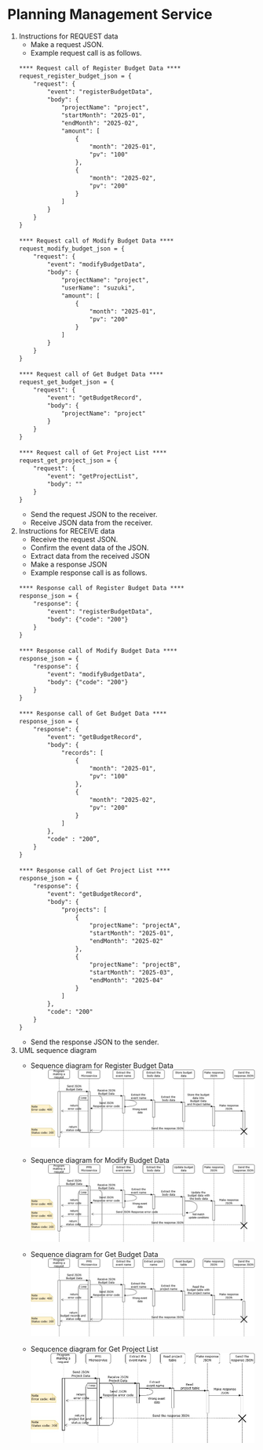 # Planning Management Service

1. Instructions for REQUEST data
    - Make a request JSON.
    - Example request call is as follows.
    ```
    **** Request call of Register Budget Data ****
    request_register_budget_json = {
        "request": {
            "event": "registerBudgetData",
            "body": {
                "projectName": "project",
                "startMonth": "2025-01",
                "endMonth": "2025-02",
                "amount": [
                    {
                        "month": "2025-01",
                        "pv": "100"
                    },
                    {
                        "month": "2025-02",
                        "pv": "200"
                    }
                ]
            }
        }
    }

    **** Request call of Modify Budget Data ****
    request_modify_budget_json = {
        "request": {
            "event": "modifyBudgetData",
            "body": {
                "projectName": "project",
                "userName": "suzuki",
                "amount": [
                    {
                        "month": "2025-01",
                        "pv": "200"
                    }
                ]
            }
        }
    }

    **** Request call of Get Budget Data ****
    request_get_budget_json = {
        "request": {
            "event": "getBudgetRecord",
            "body": {
                "projectName": "project"
            }
        }
    }

    **** Request call of Get Project List ****
    request_get_project_json = {
        "request": {
            "event": "getProjectList",
            "body": ""
        }
    }
    ```
    - Send the request JSON to the receiver.
    - Receive JSON data from the receiver.  
1. Instructions for RECEIVE data
    - Receive the request JSON.
    - Confirm the event data of the JSON.
    - Extract data from the received JSON
    - Make a response JSON
    - Example response call is as follows.
    ```
    **** Response call of Register Budget Data ****
    response_json = {
        "response": {
            "event": "registerBudgetData",
            "body": {"code": "200"}
        }
    }

    **** Response call of Modify Budget Data ****
    response_json = {
        "response": {
            "event": "modifyBudgetData",
            "body": {"code": "200"}
        }
    }

    **** Response call of Get Budget Data ****
    response_json = {
        "response": {​​
            "event": "getBudgetRecord",​​
            "body": {​​
                "records": [​​
                    {​​
                        "month": "2025-01",​​
                        "pv": "100"​​
                    },​​
                    {​​
                        "month": "2025-02",​​
                        "pv": "200"​​
                    }​​
                ]​​
            },​​
            "code" : "200”,​​
        }
    }​​

    **** Response call of Get Project List ****
    response_json = {
        "response": {
            "event": "getBudgetRecord",
            "body": {
                "projects": [
                    {
                        "projectName": "projectA",
                        "startMonth": "2025-01",
                        "endMonth": "2025-02"
                    },
                    {
                        "projectName": "projectB",
                        "startMonth": "2025-03",
                        "endMonth": "2025-04"
                    }                 
                ]
            },
            "code": "200"
        }
    }
    ```
    - Send the response JSON to the sender.
1. UML sequence diagram
    - Sequence diagram for Register Budget Data
    ![Resiger Budget Data](./img/UML_RegisterBudgetData.jpg "Register Budget Data")  

    - Sequence diagram for Modify Budget Data
    ![Modify Budget Data](./img/UML_ModifyBudgetData.jpg "Modify Budget Data")  

    - Sequence diagram for Get Budget Data
    ![Get Budget Data](./img/UML_GetBudgetData.jpg "Get Budget Data")  

    - Sequcence diagram for Get Project List
    ![Get Project List](./img/UML_GetProjectList.jpg "Get Project List")  
